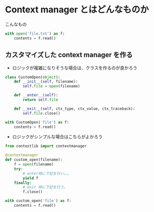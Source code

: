 # Context manager とはどんなものか

こんなもの
```py
with open('file.txt') as f:
    contents = f.read()
```


## カスタマイズした context manager を作る

- ロジックが複雑になりそうな場合は、クラスを作るのが良かろう

```py
class CustomOpen(object):
    def __init__(self, filename):
        self.file = open(filename)

    def __enter__(self):
        return self.file

    def __exit__(self, ctx_type, ctx_value, ctx_traceback):
        self.file.close()

with CustomOpen('file') as f:
    contents = f.read()
```

- ロジックがシンプルな場合はこちらがよかろう

```py
from contextlib import contextmanager

@contextmanager
def custom_open(filename):
    f = open(filename)
    try:
        # enter時に下記を行い。。。
        yield f
    finally:
        # exit 時に下記を行う。
        f.close()

with custom_open('file') as f:
    contents = f.read()
```
